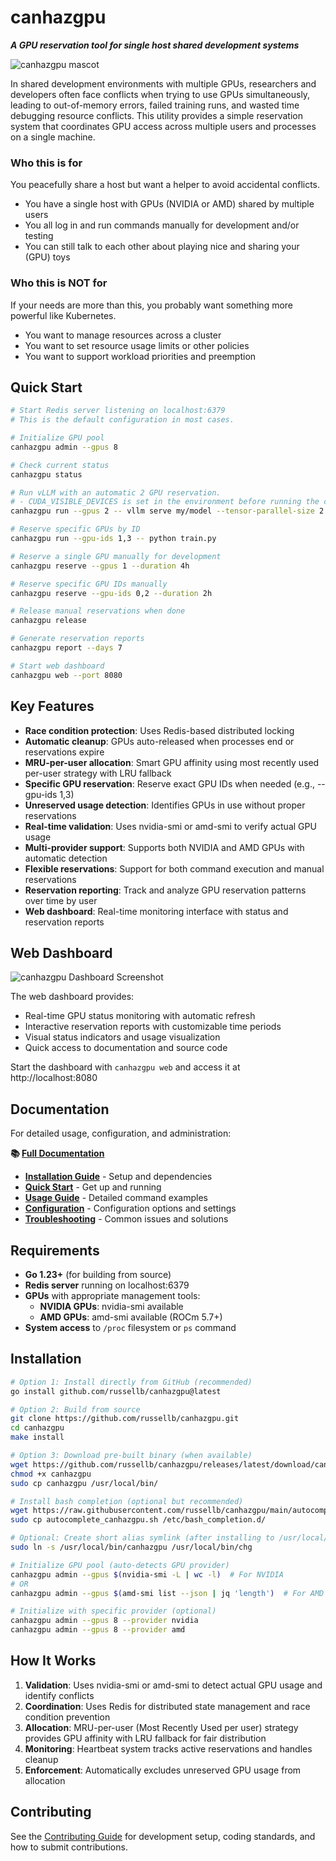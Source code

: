# canhazgpu

***A GPU reservation tool for single host shared development systems***

![canhazgpu mascot](docs/images/mascot-small.png)

In shared development environments with multiple GPUs, researchers and developers often face conflicts when trying to use GPUs simultaneously, leading to out-of-memory errors, failed training runs, and wasted time debugging resource conflicts. This utility provides a simple reservation system that coordinates GPU access across multiple users and processes on a single machine.

### Who this is for

You peacefully share a host but want a helper to avoid accidental conflicts.

- You have a single host with GPUs (NVIDIA or AMD) shared by multiple users
- You all log in and run commands manually for development and/or testing
- You can still talk to each other about playing nice and sharing your (GPU) toys

### Who this is NOT for

If your needs are more than this, you probably want something more powerful like Kubernetes.

- You want to manage resources across a cluster
- You want to set resource usage limits or other policies
- You want to support workload priorities and preemption

## Quick Start

```bash
# Start Redis server listening on localhost:6379
# This is the default configuration in most cases.

# Initialize GPU pool
canhazgpu admin --gpus 8

# Check current status
canhazgpu status

# Run vLLM with an automatic 2 GPU reservation.
# - CUDA_VISIBLE_DEVICES is set in the environment before running the command.
canhazgpu run --gpus 2 -- vllm serve my/model --tensor-parallel-size 2

# Reserve specific GPUs by ID
canhazgpu run --gpu-ids 1,3 -- python train.py

# Reserve a single GPU manually for development
canhazgpu reserve --gpus 1 --duration 4h

# Reserve specific GPU IDs manually
canhazgpu reserve --gpu-ids 0,2 --duration 2h

# Release manual reservations when done
canhazgpu release

# Generate reservation reports
canhazgpu report --days 7

# Start web dashboard
canhazgpu web --port 8080
```

## Key Features

- **Race condition protection**: Uses Redis-based distributed locking
- **Automatic cleanup**: GPUs auto-released when processes end or reservations expire
- **MRU-per-user allocation**: Smart GPU affinity using most recently used per-user strategy with LRU fallback
- **Specific GPU reservation**: Reserve exact GPU IDs when needed (e.g., --gpu-ids 1,3)
- **Unreserved usage detection**: Identifies GPUs in use without proper reservations
- **Real-time validation**: Uses nvidia-smi or amd-smi to verify actual GPU usage
- **Multi-provider support**: Supports both NVIDIA and AMD GPUs with automatic detection
- **Flexible reservations**: Support for both command execution and manual reservations
- **Reservation reporting**: Track and analyze GPU reservation patterns over time by user
- **Web dashboard**: Real-time monitoring interface with status and reservation reports

## Web Dashboard

![canhazgpu Dashboard Screenshot](docs/images/web-screenshot.png)

The web dashboard provides:
- Real-time GPU status monitoring with automatic refresh
- Interactive reservation reports with customizable time periods
- Visual status indicators and usage visualization
- Quick access to documentation and source code

Start the dashboard with `canhazgpu web` and access it at http://localhost:8080

## Documentation

For detailed usage, configuration, and administration:

**📚 [Full Documentation](http://blog.russellbryant.net/canhazgpu/)**

- **[Installation Guide](http://blog.russellbryant.net/canhazgpu/installation/)** - Setup and dependencies
- **[Quick Start](http://blog.russellbryant.net/canhazgpu/quickstart/)** - Get up and running
- **[Usage Guide](http://blog.russellbryant.net/canhazgpu/usage-run/)** - Detailed command examples
- **[Configuration](http://blog.russellbryant.net/canhazgpu/configuration/)** - Configuration options and settings
- **[Troubleshooting](http://blog.russellbryant.net/canhazgpu/admin-troubleshooting/)** - Common issues and solutions

## Requirements

- **Go 1.23+** (for building from source)
- **Redis server** running on localhost:6379
- **GPUs** with appropriate management tools:
  - **NVIDIA GPUs**: nvidia-smi available
  - **AMD GPUs**: amd-smi available (ROCm 5.7+)
- **System access** to `/proc` filesystem or `ps` command

## Installation

```bash
# Option 1: Install directly from GitHub (recommended)
go install github.com/russellb/canhazgpu@latest

# Option 2: Build from source
git clone https://github.com/russellb/canhazgpu.git
cd canhazgpu
make install

# Option 3: Download pre-built binary (when available)
wget https://github.com/russellb/canhazgpu/releases/latest/download/canhazgpu
chmod +x canhazgpu
sudo cp canhazgpu /usr/local/bin/

# Install bash completion (optional but recommended)
wget https://raw.githubusercontent.com/russellb/canhazgpu/main/autocomplete_canhazgpu.sh
sudo cp autocomplete_canhazgpu.sh /etc/bash_completion.d/

# Optional: Create short alias symlink (after installing to /usr/local/bin)
sudo ln -s /usr/local/bin/canhazgpu /usr/local/bin/chg

# Initialize GPU pool (auto-detects GPU provider)
canhazgpu admin --gpus $(nvidia-smi -L | wc -l)  # For NVIDIA
# OR
canhazgpu admin --gpus $(amd-smi list --json | jq 'length')  # For AMD

# Initialize with specific provider (optional)
canhazgpu admin --gpus 8 --provider nvidia
canhazgpu admin --gpus 8 --provider amd
```

## How It Works

1. **Validation**: Uses nvidia-smi or amd-smi to detect actual GPU usage and identify conflicts
2. **Coordination**: Uses Redis for distributed state management and race condition prevention  
3. **Allocation**: MRU-per-user (Most Recently Used per user) strategy provides GPU affinity with LRU fallback for fair distribution
4. **Monitoring**: Heartbeat system tracks active reservations and handles cleanup
5. **Enforcement**: Automatically excludes unreserved GPU usage from allocation

## Contributing

See the [Contributing Guide](http://blog.russellbryant.net/canhazgpu/dev-contributing/) for development setup, coding standards, and how to submit contributions.
